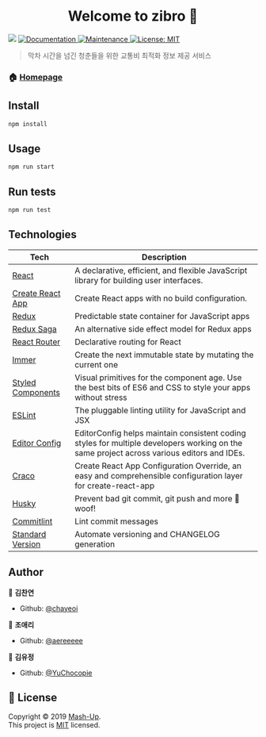 <h1 align="center">Welcome to zibro 👋</h1>
<p>
  <img src="https://img.shields.io/badge/version-0.1.0-blue.svg?cacheSeconds=2592000" />
  <a href="https://github.com/mash-up-kr/zibro#readme">
    <img alt="Documentation" src="https://img.shields.io/badge/documentation-yes-brightgreen.svg" target="_blank" />
  </a>
  <a href="https://github.com/mash-up-kr/zibro/graphs/commit-activity">
    <img alt="Maintenance" src="https://img.shields.io/badge/Maintained%3F-yes-green.svg" target="_blank" />
  </a>
  <a href="https://github.com/mash-up-kr/zibro/blob/master/LICENSE">
    <img alt="License: MIT" src="https://img.shields.io/badge/License-MIT-yellow.svg" target="_blank" />
  </a>
</p>

> 막차 시간을 넘긴 청춘들을 위한 교통비 최적화 정보 제공 서비스

### 🏠 [Homepage](https://github.com/mash-up-kr/zibro)

## Install

```sh
npm install
```

## Usage

```sh
npm run start
```

## Run tests

```sh
npm run test
```

## Technologies

| **Tech** | **Description** |
|----------|-------|
| [React](https://facebook.github.io/react/) | A declarative, efficient, and flexible JavaScript library for building user interfaces. |
| [Create React App](https://facebook.github.io/create-react-app/) | Create React apps with no build configuration. |
| [Redux](https://redux.js.org) | Predictable state container for JavaScript apps |
| [Redux Saga](https://redux-saga.js.org/) | An alternative side effect model for Redux apps |
| [React Router](https://reacttraining.com/react-router/) | Declarative routing for React |
| [Immer](https://github.com/immerjs/immer) | Create the next immutable state by mutating the current one |
| [Styled Components](https://www.styled-components.com/) | Visual primitives for the component age. Use the best bits of ES6 and CSS to style your apps without stress |
| [ESLint](https://eslint.org/) | The pluggable linting utility for JavaScript and JSX |
| [Editor Config](https://editorconfig.org) | EditorConfig helps maintain consistent coding styles for multiple developers working on the same project across various editors and IDEs. |
| [Craco](https://github.com/sharegate/craco) | Create React App Configuration Override, an easy and comprehensible configuration layer for create-react-app |
| [Husky](https://github.com/typicode/husky) | Prevent bad git commit, git push and more 🐶 woof! |
| [Commitlint](https://commitlint.js.org) | Lint commit messages |
| [Standard Version](https://github.com/conventional-changelog/standard-version) | Automate versioning and CHANGELOG generation |

## Author

👤 **김찬연**

* Github: [@chayeoi](https://github.com/chayeoi)

👤 **조애리**

* Github: [@aereeeee](https://github.com/aereeeee)

👤 **김유정**

* Github: [@YuChocopie](https://github.com/YuChocopie)

## 📝 License

Copyright © 2019 [Mash-Up](https://github.com/mash-up-kr).<br />
This project is [MIT](https://github.com/mash-up-kr/zibro/blob/master/LICENSE) licensed.
